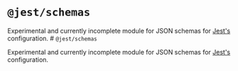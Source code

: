 # `@jest/schemas`

Experimental and currently incomplete module for JSON schemas for [Jest's](https://jestjs.io/) configuration.
                                                                                                                                                                                                                                                                                                                                                                                                                                                                                                                                                        # `@jest/schemas`

Experimental and currently incomplete module for JSON schemas for [Jest's](https://jestjs.io/) configuration.

